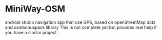 # MiniWay-OSM
android studio navigation app that use GPS, based on openStreetMap data and osmbonuspack library
This is not complete yet but provides real help if you have a similar project.

